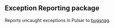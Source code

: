 ## Exception Reporting package

Reports uncaught exceptions in Pulsar to [bugsnag](https://bugsnag.com).
